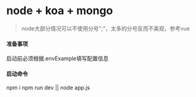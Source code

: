 # node + koa + mongo
> node大部分情况可以不使用分号";"，太多的分号反而不美观，参考vue  
#### 准备事项  
启动前必须根据.envExample填写配置信息
#### 启动命令  
npm i
npm run dev || node app.js

